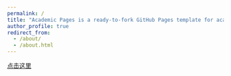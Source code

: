 ```yaml
---
permalink: /
title: "Academic Pages is a ready-to-fork GitHub Pages template for academic personal websites"
author_profile: true
redirect_from: 
  - /about/
  - /about.html
---
```



<a href="https://daacuaa.github.io/Awesome-Love-Code/Web/001/">点击这里</a>
